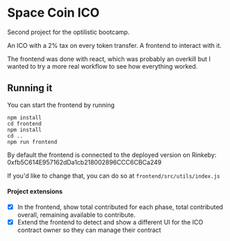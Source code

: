 # Space Coin ICO

Second project for the optilistic bootcamp.

An ICO with a 2% tax on every token transfer. A frontend to interact with it.

The frontend was done with react, which was probably an overkill but I wanted to try a more real workflow to see how everything worked.

## Running it

You can start the frontend by running

```
npm install
cd frontend
npm install
cd ..
npm run frontend
```

By default the frontend is connected to the deployed version on Rinkeby: 0xfb5C614E957162dDa1cb218002896CCC6CBCa249

If you'd like to change that, you can do so at `frontend/src/utils/index.js`

#### Project extensions

- [x] In the frontend, show total contributed for each phase, total contributed overall, remaining available to contribute.
- [x] Extend the frontend to detect and show a different UI for the ICO contract owner so they can manage their contract
